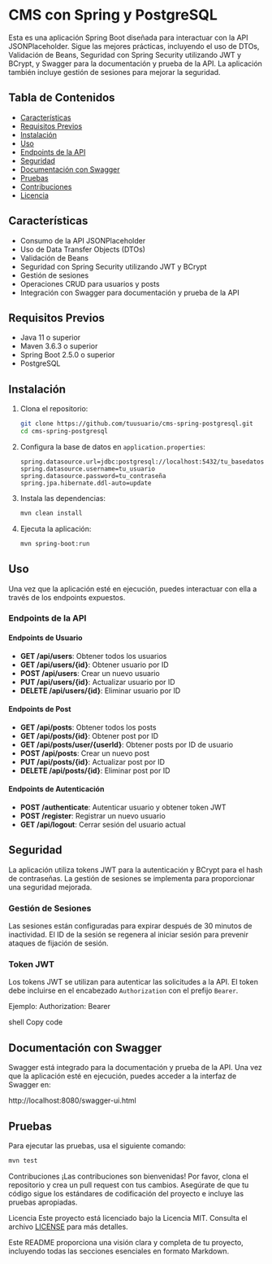 # CMS con Spring y PostgreSQL

Esta es una aplicación Spring Boot diseñada para interactuar con la API JSONPlaceholder. Sigue las mejores prácticas, incluyendo el uso de DTOs, Validación de Beans, Seguridad con Spring Security utilizando JWT y BCrypt, y Swagger para la documentación y prueba de la API. La aplicación también incluye gestión de sesiones para mejorar la seguridad.

## Tabla de Contenidos

- [Características](#características)
- [Requisitos Previos](#requisitos-previos)
- [Instalación](#instalación)
- [Uso](#uso)
- [Endpoints de la API](#endpoints-de-la-api)
- [Seguridad](#seguridad)
- [Documentación con Swagger](#documentación-con-swagger)
- [Pruebas](#pruebas)
- [Contribuciones](#contribuciones)
- [Licencia](#licencia)

## Características

- Consumo de la API JSONPlaceholder
- Uso de Data Transfer Objects (DTOs)
- Validación de Beans
- Seguridad con Spring Security utilizando JWT y BCrypt
- Gestión de sesiones
- Operaciones CRUD para usuarios y posts
- Integración con Swagger para documentación y prueba de la API

## Requisitos Previos

- Java 11 o superior
- Maven 3.6.3 o superior
- Spring Boot 2.5.0 o superior
- PostgreSQL

## Instalación

1. Clona el repositorio:
    ```bash
    git clone https://github.com/tuusuario/cms-spring-postgresql.git
    cd cms-spring-postgresql
    ```

2. Configura la base de datos en `application.properties`:
    ```properties
    spring.datasource.url=jdbc:postgresql://localhost:5432/tu_basedatos
    spring.datasource.username=tu_usuario
    spring.datasource.password=tu_contraseña
    spring.jpa.hibernate.ddl-auto=update
    ```

3. Instala las dependencias:
    ```bash
    mvn clean install
    ```

4. Ejecuta la aplicación:
    ```bash
    mvn spring-boot:run
    ```

## Uso

Una vez que la aplicación esté en ejecución, puedes interactuar con ella a través de los endpoints expuestos.

### Endpoints de la API

#### Endpoints de Usuario

- **GET /api/users**: Obtener todos los usuarios
- **GET /api/users/{id}**: Obtener usuario por ID
- **POST /api/users**: Crear un nuevo usuario
- **PUT /api/users/{id}**: Actualizar usuario por ID
- **DELETE /api/users/{id}**: Eliminar usuario por ID

#### Endpoints de Post

- **GET /api/posts**: Obtener todos los posts
- **GET /api/posts/{id}**: Obtener post por ID
- **GET /api/posts/user/{userId}**: Obtener posts por ID de usuario
- **POST /api/posts**: Crear un nuevo post
- **PUT /api/posts/{id}**: Actualizar post por ID
- **DELETE /api/posts/{id}**: Eliminar post por ID

#### Endpoints de Autenticación

- **POST /authenticate**: Autenticar usuario y obtener token JWT
- **POST /register**: Registrar un nuevo usuario
- **GET /api/logout**: Cerrar sesión del usuario actual

## Seguridad

La aplicación utiliza tokens JWT para la autenticación y BCrypt para el hash de contraseñas. La gestión de sesiones se implementa para proporcionar una seguridad mejorada.

### Gestión de Sesiones

Las sesiones están configuradas para expirar después de 30 minutos de inactividad. El ID de la sesión se regenera al iniciar sesión para prevenir ataques de fijación de sesión.

### Token JWT

Los tokens JWT se utilizan para autenticar las solicitudes a la API. El token debe incluirse en el encabezado `Authorization` con el prefijo `Bearer`.

Ejemplo:
Authorization: Bearer <tu-token-jwt>

shell
Copy code

## Documentación con Swagger

Swagger está integrado para la documentación y prueba de la API. Una vez que la aplicación esté en ejecución, puedes acceder a la interfaz de Swagger en:

http://localhost:8080/swagger-ui.html


## Pruebas

Para ejecutar las pruebas, usa el siguiente comando:

```bash
mvn test
```

Contribuciones
¡Las contribuciones son bienvenidas! Por favor, clona el repositorio y crea un pull request con tus cambios. Asegúrate de que tu código sigue los estándares de codificación del proyecto e incluye las pruebas apropiadas.

Licencia
Este proyecto está licenciado bajo la Licencia MIT. Consulta el archivo [LICENSE](#LICENSE) para más detalles.


Este README proporciona una visión clara y completa de tu proyecto, incluyendo todas las secciones esenciales en formato Markdown.

